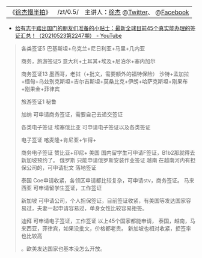 <table> 
 <tr>
       <td>《<a href="https://www.youtube.com/c/徐杰慢半拍/?lang=zh-cn" title="@《徐杰慢半拍》频道 (2018年10月14日注册)  | YouTube 
	      【说明】
	      打赏：http://paypal.me/xujie950331
	      地址:695 W Holt Ave104 Pomona CA 91768
	      电话：+19093261499（洛杉矶时间：周一至周五上午10点到下午5点）
	      手机：+16264931363
	       邮箱：xujie19651123@gmail.com
	      徐杰苹果商店软件：徐杰慢半拍
	      电报群 ：xujie1965
	      YouTube频道会员https://www.youtube.com/channel/UCrmRhJoIXkaCPJLX_mqnbqQ/join
	      1，慢半拍忠实听众-------29，99每月
	      2，慢半拍频道会员-------99，99每月 
	      *************************************************************************** 
	      不会关联境外账户的麻烦走淘宝代付，不要用内地卡或者内地邮箱绑定的账户付款。谢谢！ 
	      ***************************************************************************">徐杰慢半拍</a>》</td>
        <td> /zt/0.5/ </td>
        <td>主讲人：<a href="https://www.xujieusamedia.com/" title="徐杰-个人网站试运营 | Xu Jie USA Media | Chinese-USA Relations | Pomona, CA ">徐杰</a>
		@<a href="https://twitter.com/?lang=zh-cn" title="推特 | 徐杰慢半拍 *年*月 加入">Twitter</a>、	
		@<a href="https://zh-cn.facebook.com/" title="Facebook| 徐杰慢半拍 *年*月 加入">Facebook</a>
	</td>
    </tr> 
</table> 

- [给有志于踏出国门的朋友们准备的小贴士：最新全球目前45个真实能办理的签证汇总！（20210523第2247期） - YouTube](https://www.youtube.com/watch?v=PztTJ5H06cI)

> 各类签证5
> 巴基斯坦+乌克兰+尼日利亚+马里+几内亚
> 
> 商务，旅游签证5
> 意大利+土耳其+埃及+尼泊尔+塞内加尔
> 
> 商务签证13
> 墨西哥，老挝（+批文，需要额外的福特保险）
> 沙特+孟加拉+缅甸+乌兹别克斯坦+吉尔吉斯坦+莫桑比克+伊朗+哈萨克斯坦+刚果布+刚果金+菲律宾
> 
> 旅游签证1
> 秘鲁
> 
> 
> 
> 加纳  可申请商务签证，需要自己去递交签证
> 
> 各类电子签证
> 埃塞俄比亚  可申请电子签证以及各类签证
> 
> 电子签证
> 喀麦隆+肯尼亚+乍得+
> 
> 商务电子签证
> 赞比亚+印尼+
> 美国  国内留学生可申请F签证，B1b2那就得去新加坡预约了。
> 俄罗斯  只能申请俄罗斯安装作业签证
> 越南  在越南河内有担保公司的，可申请批文 落地签证
> 
> 泰国  Coe申请收紧，各领区申请都比较复杂，可申请stv，商务签证。
> 马来西亚  可申请留学生签证，工作签证
> 
> 新加坡  可申请公司，个人担保签证，目前签证收紧，有美国等发达国家容易过，夫妻一起申请容易过，单身女性比较容易拒签。
> 
> 迪拜 可申请电子签证，工作签证
> 以上45个国家都能申请，
> 泰国，越南，马来西亚，菲律宾，如果没批文，价格都老贵。
> 新加坡也相对收紧，拒签率也比较高
> 
> 。欧美发达国家也基本没怎么开放。


